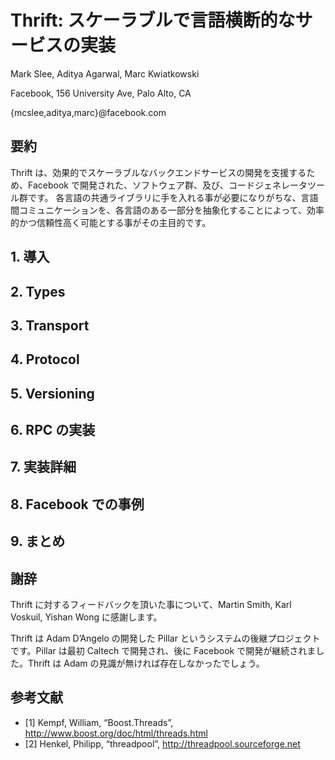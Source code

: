 # Thrift: スケーラブルで言語横断的なサービスの実装

Mark Slee,
Aditya Agarwal,
Marc Kwiatkowski

Facebook, 156 University Ave, Palo Alto, CA

{mcslee,aditya,marc}@facebook.com

## 要約

Thrift は、効果的でスケーラブルなバックエンドサービスの開発を支援するため、Facebook で開発された、ソフトウェア群、及び、コードジェネレータツール群です。
各言語の共通ライブラリに手を入れる事が必要になりがちな、言語間コミュニケーションを、各言語のある一部分を抽象化することによって、効率的かつ信頼性高く可能とする事がその主目的です。


## 1. 導入

## 2. Types

## 3. Transport

## 4. Protocol

## 5. Versioning

## 6. RPC の実装

## 7. 実装詳細

## 8. Facebook での事例

## 9. まとめ

## 謝辞

Thrift に対するフィードバックを頂いた事について、Martin Smith, Karl Voskuil, Yishan Wong に感謝します。

Thrift は Adam D’Angelo の開発した Pillar というシステムの後継プロジェクトです。Pillar は最初 Caltech で開発され、後に Facebook で開発が継続されました。Thrift は Adam の見識が無ければ存在しなかったでしょう。

## 参考文献

- [1] Kempf, William, “Boost.Threads”, http://www.boost.org/doc/html/threads.html
- [2] Henkel, Philipp, “threadpool”, http://threadpool.sourceforge.net